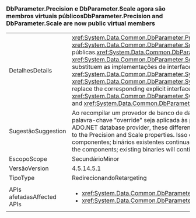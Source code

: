 ### <a name="dbparameterprecision-and-dbparameterscale-are-now-public-virtual-members"></a><span data-ttu-id="90c6a-101">DbParameter.Precision e DbParameter.Scale agora são membros virtuais públicos</span><span class="sxs-lookup"><span data-stu-id="90c6a-101">DbParameter.Precision and DbParameter.Scale are now public virtual members</span></span>

|   |   |
|---|---|
|<span data-ttu-id="90c6a-102">Detalhes</span><span class="sxs-lookup"><span data-stu-id="90c6a-102">Details</span></span>|<span data-ttu-id="90c6a-103"><xref:System.Data.Common.DbParameter.Precision> e <xref:System.Data.Common.DbParameter.Scale> são implementados como propriedades virtuais públicas.</span><span class="sxs-lookup"><span data-stu-id="90c6a-103"><xref:System.Data.Common.DbParameter.Precision> and <xref:System.Data.Common.DbParameter.Scale> are implemented as public virtual properties.</span></span> <span data-ttu-id="90c6a-104">Elas substituem as implementações de interface explícitas correspondentes, <xref:System.Data.Common.DbParameter.System%23Data%23IDbDataParameter%23Precision> e <xref:System.Data.Common.DbParameter.System%23Data%23IDbDataParameter%23Scale>.</span><span class="sxs-lookup"><span data-stu-id="90c6a-104">They replace the corresponding explicit interface implementations, <xref:System.Data.Common.DbParameter.System%23Data%23IDbDataParameter%23Precision> and <xref:System.Data.Common.DbParameter.System%23Data%23IDbDataParameter%23Scale>.</span></span>|
|<span data-ttu-id="90c6a-105">Sugestão</span><span class="sxs-lookup"><span data-stu-id="90c6a-105">Suggestion</span></span>|<span data-ttu-id="90c6a-106">Ao recompilar um provedor de banco de dados ADO.NET, essas diferenças exigirão que a palavra-chave "override" seja aplicada às propriedades Precision e Scale.</span><span class="sxs-lookup"><span data-stu-id="90c6a-106">When re-building an ADO.NET database provider, these differences will require the 'override' keyword to be applied to the Precision and Scale properties.</span></span> <span data-ttu-id="90c6a-107">Isso é necessário somente na recompilação dos componentes; binários existentes continuarão funcionando.</span><span class="sxs-lookup"><span data-stu-id="90c6a-107">This is only needed when re-building the components; existing binaries will continue to work.</span></span>|
|<span data-ttu-id="90c6a-108">Escopo</span><span class="sxs-lookup"><span data-stu-id="90c6a-108">Scope</span></span>|<span data-ttu-id="90c6a-109">Secundário</span><span class="sxs-lookup"><span data-stu-id="90c6a-109">Minor</span></span>|
|<span data-ttu-id="90c6a-110">Versão</span><span class="sxs-lookup"><span data-stu-id="90c6a-110">Version</span></span>|<span data-ttu-id="90c6a-111">4.5.1</span><span class="sxs-lookup"><span data-stu-id="90c6a-111">4.5.1</span></span>|
|<span data-ttu-id="90c6a-112">Tipo</span><span class="sxs-lookup"><span data-stu-id="90c6a-112">Type</span></span>|<span data-ttu-id="90c6a-113">Redirecionando</span><span class="sxs-lookup"><span data-stu-id="90c6a-113">Retargeting</span></span>|
|<span data-ttu-id="90c6a-114">APIs afetadas</span><span class="sxs-lookup"><span data-stu-id="90c6a-114">Affected APIs</span></span>|<ul><li><xref:System.Data.Common.DbParameter.Precision?displayProperty=nameWithType></li><li><xref:System.Data.Common.DbParameter.Scale?displayProperty=nameWithType></li></ul>|

